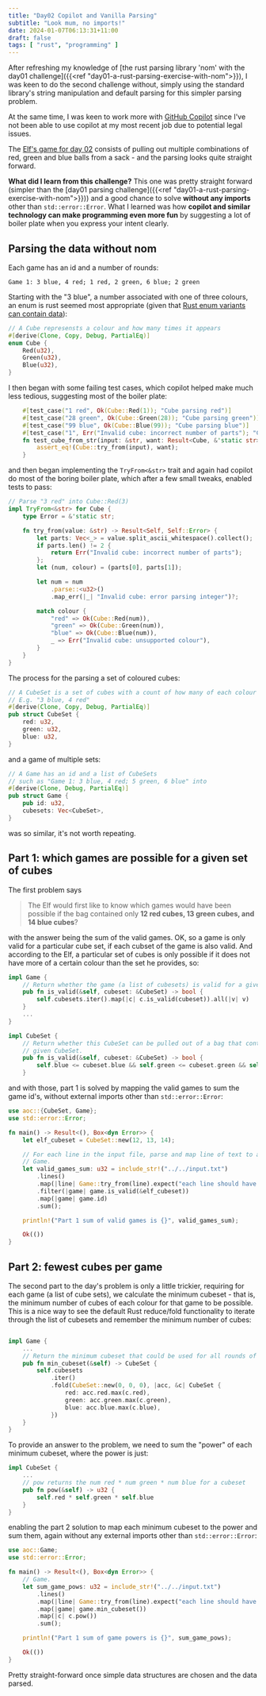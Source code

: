 ```yaml
---
title: "Day02 Copilot and Vanilla Parsing"
subtitle: "Look mum, no imports!"
date: 2024-01-07T06:13:31+11:00
draft: false
tags: [ "rust", "programming" ]
---
```


After refreshing my knowledge of [the rust parsing library 'nom' with the day01 challenge]({{<ref "day01-a-rust-parsing-exercise-with-nom">}}), I was keen to do the second challenge without, simply using the standard library's string manipulation and default parsing for this simpler parsing problem.

At the same time, I was keen to work more with [GitHub Copilot](https://github.com/features/copilot) since I've not been able to use copilot at my most recent job due to potential legal issues.

The [Elf's game for day 02](https://adventofcode.com/2023/day/2) consists of pulling out multiple combinations of red, green and blue balls from a sack - and the parsing looks quite straight forward.

**What did I learn from this challenge?** This one was pretty straight forward (simpler than the [day01 parsing challenge]({{<ref "day01-a-rust-parsing-exercise-with-nom">}})) and a good chance to solve **without any imports** other than `std::error::Error`. What I learned was how **copilot and similar technology can make programming even more fun** by suggesting a lot of boiler plate when you express your intent clearly.

## Parsing the data without nom

Each game has an id and a number of rounds:

```
Game 1: 3 blue, 4 red; 1 red, 2 green, 6 blue; 2 green
```

Starting with the "3 blue", a number associated with one of three colours, an enum is rust seemed most appropriate (given that [Rust enum variants can contain data](https://doc.rust-lang.org/book/ch06-01-defining-an-enum.html)):

```rust
// A Cube represensts a colour and how many times it appears
#[derive(Clone, Copy, Debug, PartialEq)]
enum Cube {
    Red(u32),
    Green(u32),
    Blue(u32),
}
```

I then began with some failing test cases, which copilot helped make much less tedious, suggesting most of the boiler plate:

```rust
    #[test_case("1 red", Ok(Cube::Red(1)); "Cube parsing red")]
    #[test_case("28 green", Ok(Cube::Green(28)); "Cube parsing green")]
    #[test_case("99 blue", Ok(Cube::Blue(99)); "Cube parsing blue")]
    #[test_case("1", Err("Invalid cube: incorrect number of parts"); "Cube parsing invalid")]
    fn test_cube_from_str(input: &str, want: Result<Cube, &'static str>) {
        assert_eq!(Cube::try_from(input), want);
    }
```

and then began implementing the `TryFrom<&str>` trait and again had copilot do most of the boring boiler plate, which after a few small tweaks, enabled tests to pass:

```rust
// Parse "3 red" into Cube::Red(3)
impl TryFrom<&str> for Cube {
    type Error = &'static str;

    fn try_from(value: &str) -> Result<Self, Self::Error> {
        let parts: Vec<_> = value.split_ascii_whitespace().collect();
        if parts.len() != 2 {
            return Err("Invalid cube: incorrect number of parts");
        };
        let (num, colour) = (parts[0], parts[1]);

        let num = num
            .parse::<u32>()
            .map_err(|_| "Invalid cube: error parsing integer")?;

        match colour {
            "red" => Ok(Cube::Red(num)),
            "green" => Ok(Cube::Green(num)),
            "blue" => Ok(Cube::Blue(num)),
            _ => Err("Invalid cube: unsupported colour"),
        }
    }
}

```

The process for the parsing a set of coloured cubes:

```rust
// A CubeSet is a set of cubes with a count of how many of each colour
// E.g. "3 blue, 4 red"
#[derive(Clone, Copy, Debug, PartialEq)]
pub struct CubeSet {
    red: u32,
    green: u32,
    blue: u32,
}
```

and a game of multiple sets:

```rust
// A Game has an id and a list of CubeSets
// such as "Game 1: 3 blue, 4 red; 5 green, 6 blue" into
#[derive(Clone, Debug, PartialEq)]
pub struct Game {
    pub id: u32,
    cubesets: Vec<CubeSet>,
}
```

was so similar, it's not worth repeating.

## Part 1: which games are possible for a given set of cubes

The first problem says

> The Elf would first like to know which games would have been possible if the bag contained only **12 red cubes, 13 green cubes, and 14 blue cubes**?

with the answer being the sum of the valid games. OK, so a game is only valid for a particular cube set, if each cubset of the game is also valid. And according to the Elf, a particular set of cubes is only possible if it does not have more of a certain colour than the set he provides, so:

```rust
impl Game {
    // Return whether the game (a list of cubesets) is valid for a given Cubeset.
    pub fn is_valid(&self, cubeset: &CubeSet) -> bool {
        self.cubesets.iter().map(|c| c.is_valid(cubeset)).all(|v| v)
    }
    ...
}

impl CubeSet {
    // Return whether this CubeSet can be pulled out of a bag that contains the
    // given CubeSet.
    pub fn is_valid(&self, cubeset: &CubeSet) -> bool {
        self.blue <= cubeset.blue && self.green <= cubeset.green && self.red <= cubeset.red
    }
```

and with those, part 1 is solved by mapping the valid games to sum the game id's, without external imports other than `std::error::Error`:

```rust
use aoc::{CubeSet, Game};
use std::error::Error;

fn main() -> Result<(), Box<dyn Error>> {
    let elf_cubeset = CubeSet::new(12, 13, 14);

    // For each line in the input file, parse and map line of text to a parsed
    // Game.
    let valid_games_sum: u32 = include_str!("../../input.txt")
        .lines()
        .map(|line| Game::try_from(line).expect("each line should have a valid game"))
        .filter(|game| game.is_valid(&elf_cubeset))
        .map(|game| game.id)
        .sum();

    println!("Part 1 sum of valid games is {}", valid_games_sum);

    Ok(())
}

```

## Part 2: fewest cubes per game

The second part to the day's problem is only a little trickier, requiring for each game (a list of cube sets), we calculate the minimum cubeset - that is, the minimum number of cubes of each colour for that game to be possible. This is a nice way to see the default Rust reduce/fold functionality to iterate through the list of cubesets and remember the minimum number of cubes:

```rust

impl Game {
    ...
    // Return the minimum cubeset that could be used for all rounds of a game.
    pub fn min_cubeset(&self) -> CubeSet {
        self.cubesets
            .iter()
            .fold(CubeSet::new(0, 0, 0), |acc, &c| CubeSet {
                red: acc.red.max(c.red),
                green: acc.green.max(c.green),
                blue: acc.blue.max(c.blue),
            })
    }
}
```

To provide an answer to the problem, we need to sum the "power" of each minimum cubeset, where the power is just:

```rust
impl CubeSet {
    ...
    // pow returns the num red * num green * num blue for a cubeset
    pub fn pow(&self) -> u32 {
        self.red * self.green * self.blue
    }
}
```

enabling the part 2 solution to map each minimum cubeset to the power and sum them, again without any external imports other than `std::error::Error`:

```rust
use aoc::Game;
use std::error::Error;

fn main() -> Result<(), Box<dyn Error>> {
    // Game.
    let sum_game_pows: u32 = include_str!("../../input.txt")
        .lines()
        .map(|line| Game::try_from(line).expect("each line should have a valid game"))
        .map(|game| game.min_cubeset())
        .map(|c| c.pow())
        .sum();

    println!("Part 1 sum of game powers is {}", sum_game_pows);

    Ok(())
}

```

Pretty straight-forward once simple data structures are chosen and the data parsed.
